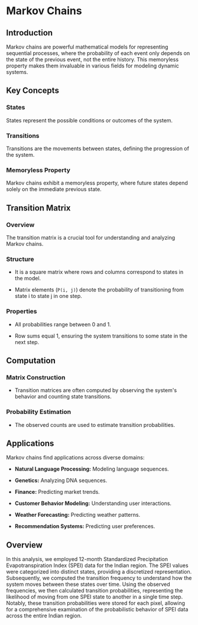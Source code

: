 # Markov Chains

## Introduction

Markov chains are powerful mathematical models for representing sequential processes, where the probability of each event only depends on the state of the previous event, not the entire history. This memoryless property makes them invaluable in various fields for modeling dynamic systems.

## Key Concepts

### States

States represent the possible conditions or outcomes of the system.

### Transitions

Transitions are the movements between states, defining the progression of the system.

### Memoryless Property

Markov chains exhibit a memoryless property, where future states depend solely on the immediate previous state.

## Transition Matrix

### Overview

The transition matrix is a crucial tool for understanding and analyzing Markov chains.

### Structure

- It is a square matrix where rows and columns correspond to states in the model.
  
- Matrix elements (`P(i, j)`) denote the probability of transitioning from state i to state j in one step.

### Properties

- All probabilities range between 0 and 1.
  
- Row sums equal 1, ensuring the system transitions to some state in the next step.

## Computation

### Matrix Construction

- Transition matrices are often computed by observing the system's behavior and counting state transitions.

### Probability Estimation

- The observed counts are used to estimate transition probabilities.

## Applications

Markov chains find applications across diverse domains:

- **Natural Language Processing:** Modeling language sequences.
  
- **Genetics:** Analyzing DNA sequences.
  
- **Finance:** Predicting market trends.
  
- **Customer Behavior Modeling:** Understanding user interactions.
  
- **Weather Forecasting:** Predicting weather patterns.
  
- **Recommendation Systems:** Predicting user preferences.

## Overview
In this analysis, we employed 12-month Standardized Precipitation Evapotranspiration Index (SPEI) data for the Indian region. The SPEI values were categorized into distinct states, providing a discretized representation. Subsequently, we computed the transition frequency to understand how the system moves between these states over time. Using the observed frequencies, we then calculated transition probabilities, representing the likelihood of moving from one SPEI state to another in a single time step. Notably, these transition probabilities were stored for each pixel, allowing for a comprehensive examination of the probabilistic behavior of SPEI data across the entire Indian region.
